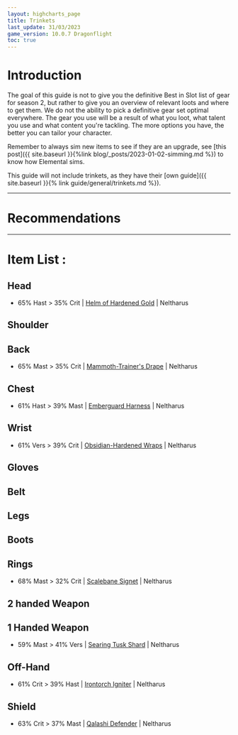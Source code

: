 ```yaml
---
layout: highcharts_page
title: Trinkets
last_update: 31/03/2023
game_version: 10.0.7 Dragonflight
toc: true
---
```

# Introduction

The goal of this guide is not to give you the definitive Best in Slot list of gear for season 2, but rather to give you an overview of relevant loots and where to get them. We do not the ability to pick a definitive gear set optimal everywhere. The gear you use will be a result of what you loot, what talent you use and what content you're tackling. The more options you have, the better you can tailor your character.

Remember to always sim new items to see if they are an upgrade, see [this post]({{ site.baseurl }}{%link blog/_posts/2023-01-02-simming.md %}) to know how Elemental sims.

This guide will not include trinkets, as they have their [own guide]({{ site.baseurl }}{% link guide/general/trinkets.md %}).

<hr>

# Recommendations


<hr>

# Item List :

## Head
* 65% Hast > 35% Crit \| <a href="https://www.wowhead.com/item=193777/helm-of-hardened-gold?bonus=7359:6646&class=7&ilvl=447&spec=262" target="blank">Helm of Hardened Gold</a> \| Neltharus

## Shoulder

## Back
* 65% Mast > 35% Crit \| <a href="https://www.wowhead.com/item=193787/mammoth-trainers-drape?bonus=7359:6646&class=7&ilvl=447&spec=262" target="blank">Mammoth-Trainer's Drape</a> \| Neltharus

## Chest
* 61% Hast > 39% Mast \| <a href="https://www.wowhead.com/ptr/item=193782/emberguard-harness?bonus=7359:6646&class=7&ilvl=447&spec=262" target="blank">Emberguard Harness</a> \| Neltharus

## Wrist
* 61% Vers > 39% Crit \| <a href="https://www.wowhead.com/item=193727/obsidian-hardened-wraps?bonus=7359:6646&class=7&ilvl=447&spec=262" target="blank">Obsidian-Hardened Wraps</a> \| Neltharus

## Gloves

## Belt

## Legs

## Boots

## Rings
* 68% Mast > 32% Crit \| <a href="https://www.wowhead.com/item=193768/scalebane-signet?bonus=7359:6646&class=7&ilvl=447&spec=262" target="blank">Scalebane Signet</a> \| Neltharus

## 2 handed Weapon

## 1 Handed Weapon
* 59% Mast > 41% Vers \| <a href="https://www.wowhead.com/item=193790/searing-tusk-shard?bonus=7359:6646&class=7&ilvl=447&spec=262" target="blank">Searing Tusk Shard</a> \| Neltharus

## Off-Hand
* 61% Crit > 39% Hast \| <a href="https://www.wowhead.com/item=193783/irontorch-igniter?bonus=7359:6646&class=7&ilvl=447&spec=262" target="blank">Irontorch Igniter</a> \| Neltharus

## Shield
* 63% Crit > 37% Mast \| <a href="https://www.wowhead.com/item=193778/qalashi-defender?bonus=7359:6646&class=7&ilvl=447&spec=262" target="blank">Qalashi Defender</a> \| Neltharus
